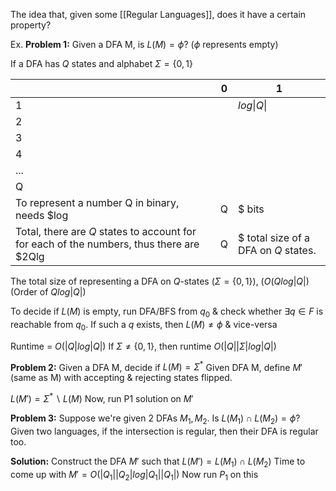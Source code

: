 The idea that, given some [[Regular Languages]], does it have a certain property?

Ex.
**Problem 1:** Given a DFA M, is $L(M) = \phi$? ($\phi$ represents empty)

If a DFA has $Q$ states and alphabet $\Sigma = \{0,1\}$

|  | 0 | 1 |
| ---- | ---- | ---- |
| 1 |  | $log\|Q\|$ |
| 2 |  |  |
| 3 |  |  |
| 4 |  |  |
| ... |  |  |
| Q |  |  |
To represent a number Q in binary, needs $log|Q|$ bits
Total, there are $Q$ states to account for for each of the numbers, thus there are $2Qlg|Q|$ total size of a DFA on $Q$ states.


The total size of representing a DFA on $Q$-states
($\Sigma = \{0,1\}$), ($O(Qlog|Q|$) (Order of $Qlog|Q|$)

To decide if $L(M)$ is empty, run DFA/BFS from $q_{0}$ & check whether $\exists q \in F$ is reachable from $q_{0}$. If such a $q$ exists, then $L(M) \neq \phi$ & vice-versa

Runtime = $O(|Q|log|Q|)$
If $\Sigma \neq \{0,1\}$, then runtime $O(|Q||\Sigma|log|Q|)$

**Problem 2:** Given a DFA M, decide if $L(M) = \Sigma^{*}$
Given DFA M, define $M'$ (same as M) with accepting & rejecting states flipped.

$L(M')=\Sigma^{*}\backslash L(M)$
Now, run P1 solution on $M'$

**Problem 3:** Suppose we're given 2 DFAs $M_{1}, M_{2}$. Is $L(M_{1})\cap L(M_{2}) = \phi$?
Given two languages, if the intersection is regular, then their DFA is regular too.

**Solution:** Construct the DFA $M'$ such that $L(M')=L(M_{1})\cap L(M_{2})$
Time to come up with $M' = O(|Q_{1}||Q_{2}|log|Q_{1}||Q_{1}|)$
Now run $P_1$ on this